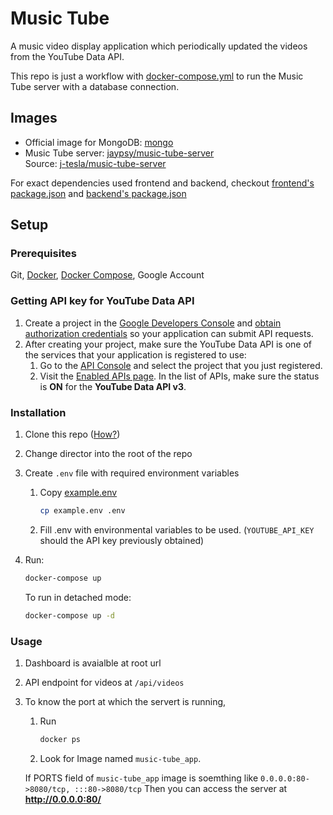 # Music Tube

A music video display application which periodically updated the videos from the YouTube Data API.

This repo is just a workflow with [docker-compose.yml](/docker-compose.yml) to run the Music Tube server with a database connection.

## Images

+ Official image for MongoDB: [mongo](https://hub.docker.com/_/mongo)
+ Music Tube server: [jaypsy/music-tube-server](https://hub.docker.com/r/jaypsy/music-tube-server)   
  Source: [j-tesla/music-tube-server](https://github.com/j-tesla/music-tube-server)

For exact dependencies used frontend and backend, checkout [frontend's package.json](/app/frontend/package.json) and [backend's package.json](/app/backend/package.json)

## Setup

### Prerequisites

Git, [Docker](https://docs.docker.com/get-docker/), [Docker Compose](https://docs.docker.com/compose/install/), Google Account

### Getting API key for YouTube Data API

1. Create a project in the [Google Developers Console](https://console.developers.google.com/) and [obtain authorization credentials](https://developers.google.com/youtube/registering_an_application) so your application can submit API requests.
2. After creating your project, make sure the YouTube Data API is one of the services that your application is registered to use:
    1. Go to the [API Console](https://console.developers.google.com/) and select the project that you just registered.
    2. Visit the [Enabled APIs page](https://console.developers.google.com/apis/enabled). In the list of APIs, make sure the status is **ON** for the **YouTube Data API v3**.

### Installation

1. Clone this repo ([How?](https://docs.github.com/en/repositories/creating-and-managing-repositories/cloning-a-repository))
2. Change director into the root of the repo
3. Create `.env` file with required environment variables
    1. Copy [example.env](/example.env)

        ```sh
        cp example.env .env
        ```

    2. Fill .env with environmental variables to be used. (`YOUTUBE_API_KEY` should the API key previously obtained)
4. Run:

    ```sh
    docker-compose up
    ```

    To run in detached mode:

    ```sh
    docker-compose up -d
    ```

### Usage

1. Dashboard is avaialble at root url
2. API endpoint for videos at `/api/videos`
3. To know the port at which the servert is running,
    1. Run

        ```sh
        docker ps
        ```

    2. Look for Image named `music-tube_app`.

    If PORTS field of `music-tube_app` image is soemthing like `0.0.0.0:80->8080/tcp, :::80->8080/tcp`
    Then you can access the server at **<http://0.0.0.0:80/>**
